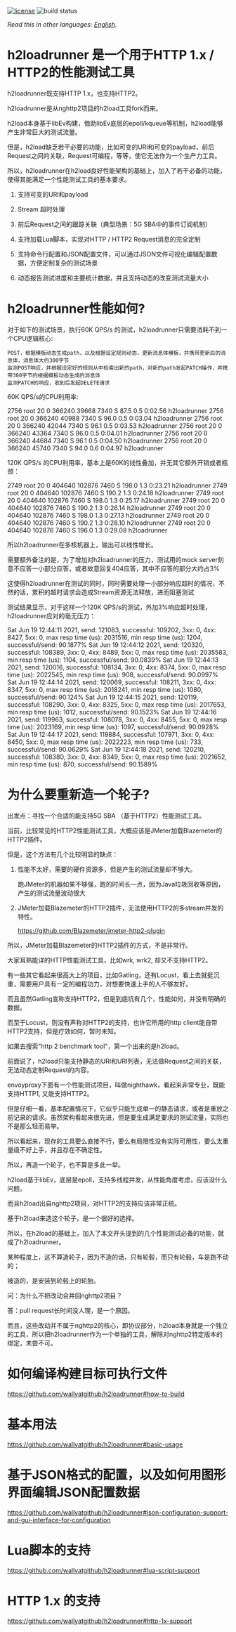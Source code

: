 [![license](https://img.shields.io/github/license/wallyatgithub/h2loadrunner.svg?style=flat-square)](https://github.com/wallyatgithub/h2loadrunner)
![build status](https://github.com/wallyatgithub/h2loadrunner/actions/workflows/cmake.yml/badge.svg)

*Read this in other languages: [English](README.md).*

# h2loadrunner 是一个用于HTTP 1.x / HTTP2的性能测试工具
  h2loadrunner既支持HTTP 1.x，也支持HTTP2。
  
  h2loadrunner是从nghttp2项目的h2load工具fork而来。

  h2load本身基于libEv构建，借助libEv底层的epoll/kqueue等机制，h2load能够产生非常巨大的测试流量。
  
  但是，h2load缺乏若干必要的功能，比如可变的URI和可变的payload，前后Request之间的关联，Request可编程，等等，使它无法作为一个生产力工具。

  所以，h2loadrunner在h2load良好性能架构的基础上，加入了若干必备的功能，使得其能满足一个性能测试工具的基本要求。
  
  1. 支持可变的URI和payload
  
  2. Stream 超时处理
  
  3. 前后Request之间的跟踪关联（典型场景：5G SBA中的事件订阅机制）
  
  4. 支持加载Lua脚本，实现对HTTP / HTTP2 Request消息的完全定制
  
  5. 支持命令行配置和JSON配置文件，可以通过JSON文件可视化编辑配置数据，方便定制复杂的测试场景
     
  6. 动态报告测试进度和主要统计数据，并且支持动态的改变测试流量大小
  

# h2loadrunner性能如何?
  对于如下的测试场景，执行60K QPS/s 的测试，h2loadrunner只需要消耗不到一个CPU逻辑核心:
  
    POST，根据模板动态生成path，以及根据设定规则动态，更新消息体模板，并携带更新后的消息体，消息体大约300字节
    监测POST响应，并根据设定好的规则从中检索出新的path，对新的path发起PATCH操作，并携带300字节的根据模板动态生成的消息体    
    监测PATCH的响应，收到后发起DELETE请求

  60K QPS/s的CPU利用率:
  
   2756 root      20   0  366240  39668   7340 S  87.5   0.5   0:02.56 h2loadrunner
   2756 root      20   0  366240  40988   7340 S  96.0   0.5   0:03.04 h2loadrunner
   2756 root      20   0  366240  42044   7340 S  96.1   0.5   0:03.53 h2loadrunner
   2756 root      20   0  366240  43364   7340 S  96.0   0.5   0:04.01 h2loadrunner
   2756 root      20   0  366240  44684   7340 S  96.1   0.5   0:04.50 h2loadrunner
   2756 root      20   0  366240  45740   7340 S  94.0   0.6   0:04.97 h2loadrunner

  120K QPS/s 的CPU利用率，基本上是60K的线性叠加，并无其它额外开销或者瓶颈：
  
   2749 root      20   0  404640 102876   7460 S 198.0   1.3   0:23.21 h2loadrunner
   2749 root      20   0  404640 102876   7460 S 190.2   1.3   0:24.18 h2loadrunner
   2749 root      20   0  404640 102876   7460 S 198.0   1.3   0:25.17 h2loadrunner
   2749 root      20   0  404640 102876   7460 S 190.2   1.3   0:26.14 h2loadrunner
   2749 root      20   0  404640 102876   7460 S 198.0   1.3   0:27.13 h2loadrunner
   2749 root      20   0  404640 102876   7460 S 190.2   1.3   0:28.10 h2loadrunner
   2749 root      20   0  404640 102876   7460 S 196.0   1.3   0:29.08 h2loadrunner
 
  所以h2loadrunner在多核机器上，输出可以线性增长。
  
  需要额外备注的是，为了增加对h2loadrunner的压力，测试用的mock server刻意不应答一小部分应答，或者故意回复404应答，其中不应答的部分大约占3%
  
  这使得h2loadrunner在测试的同时，同时需要处理一小部分响应超时的情况，不然的话，累积的超时请求会造成Stream资源无法释放，进而阻塞测试
  
  测试结果显示，对于这样一个120K QPS/s的测试，外加3%响应超时处理，h2loadrunner应对的毫无压力：
  
   Sat Jun 19 12:44:11 2021, send: 121083, successful: 109202, 3xx: 0, 4xx: 8427, 5xx: 0, max resp time (us): 2031516, min resp time (us): 1204, successful/send: 90.1877%
   Sat Jun 19 12:44:12 2021, send: 120320, successful: 108389, 3xx: 0, 4xx: 8489, 5xx: 0, max resp time (us): 2035583, min resp time (us): 1104, successful/send: 90.0839%
   Sat Jun 19 12:44:13 2021, send: 120016, successful: 108134, 3xx: 0, 4xx: 8374, 5xx: 0, max resp time (us): 2022545, min resp time (us): 908, successful/send: 90.0997%
   Sat Jun 19 12:44:14 2021, send: 120069, successful: 108211, 3xx: 0, 4xx: 8347, 5xx: 0, max resp time (us): 2018241, min resp time (us): 1080, successful/send: 90.124%
   Sat Jun 19 12:44:15 2021, send: 120119, successful: 108290, 3xx: 0, 4xx: 8325, 5xx: 0, max resp time (us): 2017653, min resp time (us): 1012, successful/send: 90.1523%
   Sat Jun 19 12:44:16 2021, send: 119963, successful: 108078, 3xx: 0, 4xx: 8455, 5xx: 0, max resp time (us): 2023169, min resp time (us): 1097, successful/send: 90.0928%
   Sat Jun 19 12:44:17 2021, send: 119884, successful: 107971, 3xx: 0, 4xx: 8450, 5xx: 0, max resp time (us): 2022223, min resp time (us): 733, successful/send: 90.0629%
   Sat Jun 19 12:44:18 2021, send: 120210, successful: 108380, 3xx: 0, 4xx: 8349, 5xx: 0, max resp time (us): 2021652, min resp time (us): 870, successful/send: 90.1589%
   

# 为什么要重新造一个轮子?
  出发点：寻找一个合适的能支持5G SBA （基于HTTP2）性能测试工具。

  当前，比较常见的HTTP2性能测试工具，大概应该是JMeter加载Blazemeter的HTTP2插件。

  但是，这个方法有几个比较明显的缺点：

  1. 性能不太好，需要的硬件资源多，但是产生的测试流量却不够大。

     跑JMeter的机器如果不够强，跑的时间长一点，因为Java垃圾回收等原因，产生的测试流量波动很大
   
  2. JMeter加载Blazemeter的HTTP2插件，无法使用HTTP2的多stream并发的特性。
   
     https://github.com/Blazemeter/jmeter-http2-plugin


  所以，JMeter加载Blazemeter的HTTP2插件的方式，不是非常行。

  大家耳熟能详的HTTP性能测试工具，比如wrk, wrk2, 却又不支持HTTP2。

  有一些其它看起来很高大上的项目，比如Gatling，还有Locust，看上去就挺沉重，需要用户具有一定的编程功力，对想要快速上手的人不够友好。
  
  而且虽然Gatling宣称支持HTTP2，但是到底坑有几个，性能如何，并没有明确的数据。

  而至于Locust，则没有声称对HTTP2的支持，也许它所用的http client能自带HTTP2支持，但是疗效如何，暂时未知。

  如果去搜索"http 2 benchmark tool"，第一个出来的是h2load。
  
  前面说了，h2load只能支持静态的URI和URI列表，无法做Request之间的关联，无法动态定制Request的内容。
  
  envoyproxy下面有一个性能测试项目，叫做nighthawk，看起来非常专业，既能支持HTTP1, 又能支持HTTP2。
  
  但是仔细一看，基本配置情况下，它似乎只能生成单一的静态请求，或者是重放之前记录的请求。虽然架构看起来很先进，但是要生成满足要求的测试流量，实际也不是那么轻而易举。
  
  

  所以看起来，现存的工具要么直接不行，要么有局限性没有实际可用性，要么太重量级不好上手，并且存在不确定性。
  
  所以，再造一个轮子，也不算是多此一举。

  h2load基于libEv，底层是epoll，支持多线程并发，从性能角度考虑，应该没什么问题。
  
  而且h2load出自nghttp2项目，对HTTP2的支持应该非常正统。

  基于h2load来造这个轮子，是一个很好的选择。

  所以，在h2load的基础上，加入了本文开头提到的几个性能测试必备的功能，就成了h2loadrunner。

  某种程度上，这不算造轮子，因为不造的话，只有轮毂，而只有轮毂，车是跑不动的；
  
  被造的，是安装到轮毂上的轮胎。

  问：为什么不把改动合并回nghttp2项目？

  答：pull request长时间没人理，是一个原因。

  而且，这些改动并不属于nghttp2的核心，即协议部分，h2load本身就是一个独立的工具，所以把h2loadrunner作为一个单独的工具，解除对nghttp2特定版本的绑定，未尝不可。


# 如何编译构建目标可执行文件

  https://github.com/wallyatgithub/h2loadrunner#how-to-build

# 基本用法
  https://github.com/wallyatgithub/h2loadrunner#basic-usage


# 基于JSON格式的配置，以及如何用图形界面编辑JSON配置数据

  https://github.com/wallyatgithub/h2loadrunner#json-configuration-support-and-gui-interface-for-configuration

# Lua脚本的支持

  https://github.com/wallyatgithub/h2loadrunner#lua-script-support
  
    
# HTTP 1.x 的支持
  
  https://github.com/wallyatgithub/h2loadrunner#http-1x-support
  
  



